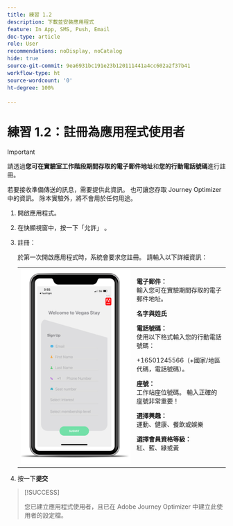 ```yaml
---
title: 練習 1.2
description: 下載並安裝應用程式
feature: In App, SMS, Push, Email
doc-type: article
role: User
recommendations: noDisplay, noCatalog
hide: true
source-git-commit: 9ea6931bc191e23b120111441a4cc602a2f37b41
workflow-type: ht
source-wordcount: '0'
ht-degree: 100%

---
```



# 練習 1.2：註冊為應用程式使用者

>[!IMPORTANT]
>請透過&#x200B;**您可在實驗室工作階段期間存取的電子郵件地址**&#x200B;和&#x200B;**您的行動電話號碼**&#x200B;進行註冊。
>
> 若要接收準備傳送的訊息，需要提供此資訊。 也可讓您存取 Journey Optimizer 中的資訊。 除本實驗外，將不會用於任何用途。

1. 開啟應用程式。
1. 在快顯視窗中，按一下「允許」 。
1. 註冊：

   於第一次開啟應用程式時，系統會要求您註冊。 請輸入以下詳細資訊：

   <table>
    <tr>
    <td>
    <div>
    <img alt="應用程式註冊" src="../assets/1-2.png"/> 
    </div>
    </td>
    <td>
    <strong>電子郵件： </strong><br>輸入您可在實驗期間存取的電子郵件地址。
    </p><p>
    <strong>名字與姓氏</strong>
    </p><p>
    <strong>電話號碼：</strong><br>使用以下格式輸入您的行動電話號碼： 
    <p>+16501245566（+國家/地區代碼，電話號碼）。
    </p><p>
    <strong>座號：</strong><br>工作站座位號碼。 輸入正確的座號非常重要！
    </p><p>
    <strong>選擇興趣： </strong></br>運動、健康、餐飲或娛樂
    </p><p>
    <strong>選擇會員資格等級： </strong></br>紅、藍、綠或黃</p>
    </td>
    </tr>
    </table>

1. 按一下&#x200B;**提交**

>[!SUCCESS]
>
>您已建立應用程式使用者，且已在 Adobe Journey Optimizer 中建立此使用者的設定檔。
